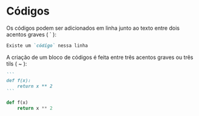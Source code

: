 # Códigos

Os códigos podem ser adicionados em linha junto ao texto entre dois acentos graves ( \` ):

```markdown
Existe um `código` nessa linha
```

A criação de um bloco de códigos é feita entre três acentos graves ou três tils ( \~ ):

````markdown
```
def f(x):
    return x ** 2
```
````

```python
def f(x)
    return x ** 2
```
